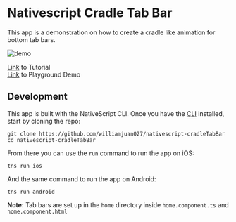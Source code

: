 # Nativescript Cradle Tab Bar

This app is a demonstration on how to create a cradle like animation for bottom tab bars.

![demo](https://github.com/williamjuan027/nativescript-cradleTabBar/blob/master/screenshots/ns-cradletabbar.gif)

[Link](https://nativescripting.com/posts/cradle-tab-bar-animation-in-nativescript) to Tutorial
<br/>
[Link](https://play.nativescript.org/?template=play-ng&id=xZetHi&v=23) to Playground Demo

## Development
This app is built with the NativeScript CLI. Once you have the [CLI](https://docs.nativescript.org/start/quick-setup) installed, start by cloning the repo:  
```
git clone https://github.com/williamjuan027/nativescript-cradleTabBar
cd nativescript-cradleTabBar
```

From there you can use the `run` command to run the app on iOS:  
```
tns run ios
```

And the same command to run the app on Android:  
```
tns run android
```

**Note:** Tab bars are set up in the `home` directory inside `home.component.ts` and `home.component.html`
